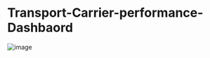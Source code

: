 # Transport-Carrier-performance-Dashbaord







![image](https://github.com/user-attachments/assets/af9d9bbc-ffeb-43b2-9023-05f07fc7a438)
